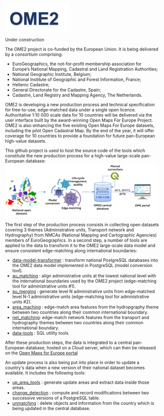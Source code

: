 ![Logo](../user_guide/docs/images/logo_ome2.png)

Under construction

The OME2 project is co-funded by the European Union. It is being delivered by a consortium comprising: 
* EuroGeographics, the not-for-profit membership association for Europe’s National Mapping, Cadastral and Land Registration Authorities;
* National Geographic Institute, Belgium;
* National Institute of Geographic and Forest Information, France;
* Hellenic Cadastre;
* General Directorate for the Cadastre, Spain;
* Cadastre, Land Registry and Mapping Agency, The Netherlands. 
 
OME2 is developing a new production process and technical specification for free-to-use, edge-matched data under a single open licence. Authoritative 1:10 000 scale data for 10 countries will be delivered via the user interface built by the award-winning Open Maps For Europe Project. OME2 is also enhancing the five existing Open Maps For Europe datasets, including the pilot Open Cadastral Map. By the end of the year, it will offer coverage for 10 countries to provide a foundation for future pan-European high-value datasets. 

This github project is used to host the source code of the tools which constitute the new production process for a high-value large-scale pan-European database:
<img src="../user_guide/docs/images/Process_nice_EN.png" width="500" height="auto">

The first step of the production process consists in collecting open datasets covering 3 themes (Administrative units, Transport network and Hydrography) from NMCAs (National Mapping and Cartographic Agencies) members of EuroGeographics. In a second step, a number of tools are applied to the data to transform it to the OME2 large-scale data model and ensure consistent edge-matching along international boundaries:
* [data-model-transformer](https://github.com/openmapsforeurope2/data-model-transformer) : transform national PostgreSQL databases into the OME2 data model implemented in PostgreSQL (model conversion tool). 
* [au_matching](https://github.com/openmapsforeurope2/au_matching) : align administrative units at the lowest national level with the international boundaries used by the OME2 project (edge-matching tool for administrative units #1). 
* [au_merging](https://github.com/openmapsforeurope2/au_merging) : generate level N administrative units from edge-matched level N-1 administrative units (edge-matching tool for administrative units #2).
* [area_maching](https://github.com/openmapsforeurope2/area_matching) : edge-match area features from the hydropgraphy theme between two countries along their common international boundary. 
* [net_matching](https://github.com/openmapsforeurope2/net_matching): edge-match network features from the transport and hydrography themes between two countries along their common international boundary. 
* [data-tools](https://github.com/openmapsforeurope2/data-tools) : SQL utility tools. 

After these production steps, the data is integrated to a central pan-European database, hosted on a Cloud server, which can then be released on the [Open Maps for Europe portal](https://www.mapsforeurope.org/datasets/hvlsp)

An update process is also being put into place in order to update a country's data when a new version of their national dataset becomes available. It includes the following tools:
* [up_area_tools](https://github.com/openmapsforeurope2/up_area_tools) : generate update areas and extract data inside those areas.
* [change_detection](https://github.com/openmapsforeurope2/change_detection) : compute and record modifications between two successive versions of a PostgreSQL table. 
* [unmatching](https://github.com/openmapsforeurope2/unmatching) : delete objects and information from the country which is being updated in the central database. 

